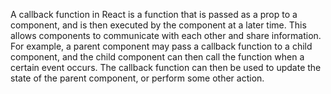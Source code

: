 A callback function in React is a function that is passed as a prop to a component, and is then executed by the component at a later time. This allows components to communicate with each other and share information. For example, a parent component may pass a callback function to a child component, and the child component can then call the function when a certain event occurs. The callback function can then be used to update the state of the parent component, or perform some other action.